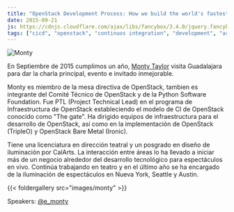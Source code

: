 ```yaml
---
title: "OpenStack Development Process: How we build the world's fastest growing Open Source project"
date: 2015-09-21
js: https://cdnjs.cloudflare.com/ajax/libs/fancybox/3.4.0/jquery.fancybox.min.js"
tags: ["cicd", "openstack", "continuos integration", "development", "architect"]
---
```


![Monty](/images/monty.jpg)

En Septiembre de 2015 cumplimos un año, [Monty Taylor](https://twitter.com/e_monty) visita Guadalajara para dar la charla principal, evento e invitado inmejorable.

Monty es miembro de la mesa directiva de OpenStack, tambien es integrante del Comité Técnico de OpenStack y de la Python Software Foundation. Fue PTL (Project Technical Lead) en el programa de Infraestructura de OpenStack estableciendo el modelo de CI de OpenStack conocido como "The gate". Ha dirigido equipos de infraestructura para el desarrollo de OpenStack, así como en la implementación de OpenStack (TripleO) y OpenStack Bare Metal (Ironic).

Tiene una licenciatura en dirección teatral y un posgrado en diseño de iluminación por CalArts. La interacción entre áreas lo ha llevado a iniciar más de un negocio alrededor del desarrollo tecnológico para espectáculos en vivo. Continúa trabajando en teatro y en el último año se ha encargado de la iluminación de espectáculos en Nueva York, Seattle y Austin.

{{< foldergallery src="images/monty" >}}

Speakers:
[@e_monty](https://twitter.com/e_monty)